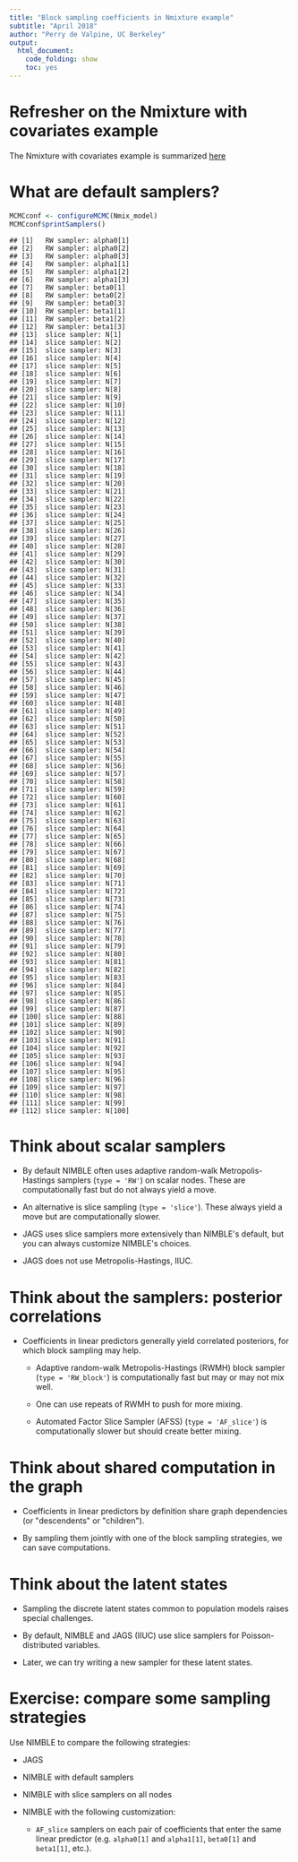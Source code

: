 ```yaml
---
title: "Block sampling coefficients in Nmixture example"
subtitle: "April 2018"
author: "Perry de Valpine, UC Berkeley"
output:
  html_document:
    code_folding: show
    toc: yes
---
```




# Refresher on the Nmixture with covariates example

The Nmixture with covariates example is summarized [here](../example_Nmixture_with_covariates/example_Nmixture_with_covariates_slides.html)

# What are default samplers?


```r
MCMCconf <- configureMCMC(Nmix_model)
MCMCconf$printSamplers()
```

```
## [1]   RW sampler: alpha0[1]
## [2]   RW sampler: alpha0[2]
## [3]   RW sampler: alpha0[3]
## [4]   RW sampler: alpha1[1]
## [5]   RW sampler: alpha1[2]
## [6]   RW sampler: alpha1[3]
## [7]   RW sampler: beta0[1]
## [8]   RW sampler: beta0[2]
## [9]   RW sampler: beta0[3]
## [10]  RW sampler: beta1[1]
## [11]  RW sampler: beta1[2]
## [12]  RW sampler: beta1[3]
## [13]  slice sampler: N[1]
## [14]  slice sampler: N[2]
## [15]  slice sampler: N[3]
## [16]  slice sampler: N[4]
## [17]  slice sampler: N[5]
## [18]  slice sampler: N[6]
## [19]  slice sampler: N[7]
## [20]  slice sampler: N[8]
## [21]  slice sampler: N[9]
## [22]  slice sampler: N[10]
## [23]  slice sampler: N[11]
## [24]  slice sampler: N[12]
## [25]  slice sampler: N[13]
## [26]  slice sampler: N[14]
## [27]  slice sampler: N[15]
## [28]  slice sampler: N[16]
## [29]  slice sampler: N[17]
## [30]  slice sampler: N[18]
## [31]  slice sampler: N[19]
## [32]  slice sampler: N[20]
## [33]  slice sampler: N[21]
## [34]  slice sampler: N[22]
## [35]  slice sampler: N[23]
## [36]  slice sampler: N[24]
## [37]  slice sampler: N[25]
## [38]  slice sampler: N[26]
## [39]  slice sampler: N[27]
## [40]  slice sampler: N[28]
## [41]  slice sampler: N[29]
## [42]  slice sampler: N[30]
## [43]  slice sampler: N[31]
## [44]  slice sampler: N[32]
## [45]  slice sampler: N[33]
## [46]  slice sampler: N[34]
## [47]  slice sampler: N[35]
## [48]  slice sampler: N[36]
## [49]  slice sampler: N[37]
## [50]  slice sampler: N[38]
## [51]  slice sampler: N[39]
## [52]  slice sampler: N[40]
## [53]  slice sampler: N[41]
## [54]  slice sampler: N[42]
## [55]  slice sampler: N[43]
## [56]  slice sampler: N[44]
## [57]  slice sampler: N[45]
## [58]  slice sampler: N[46]
## [59]  slice sampler: N[47]
## [60]  slice sampler: N[48]
## [61]  slice sampler: N[49]
## [62]  slice sampler: N[50]
## [63]  slice sampler: N[51]
## [64]  slice sampler: N[52]
## [65]  slice sampler: N[53]
## [66]  slice sampler: N[54]
## [67]  slice sampler: N[55]
## [68]  slice sampler: N[56]
## [69]  slice sampler: N[57]
## [70]  slice sampler: N[58]
## [71]  slice sampler: N[59]
## [72]  slice sampler: N[60]
## [73]  slice sampler: N[61]
## [74]  slice sampler: N[62]
## [75]  slice sampler: N[63]
## [76]  slice sampler: N[64]
## [77]  slice sampler: N[65]
## [78]  slice sampler: N[66]
## [79]  slice sampler: N[67]
## [80]  slice sampler: N[68]
## [81]  slice sampler: N[69]
## [82]  slice sampler: N[70]
## [83]  slice sampler: N[71]
## [84]  slice sampler: N[72]
## [85]  slice sampler: N[73]
## [86]  slice sampler: N[74]
## [87]  slice sampler: N[75]
## [88]  slice sampler: N[76]
## [89]  slice sampler: N[77]
## [90]  slice sampler: N[78]
## [91]  slice sampler: N[79]
## [92]  slice sampler: N[80]
## [93]  slice sampler: N[81]
## [94]  slice sampler: N[82]
## [95]  slice sampler: N[83]
## [96]  slice sampler: N[84]
## [97]  slice sampler: N[85]
## [98]  slice sampler: N[86]
## [99]  slice sampler: N[87]
## [100] slice sampler: N[88]
## [101] slice sampler: N[89]
## [102] slice sampler: N[90]
## [103] slice sampler: N[91]
## [104] slice sampler: N[92]
## [105] slice sampler: N[93]
## [106] slice sampler: N[94]
## [107] slice sampler: N[95]
## [108] slice sampler: N[96]
## [109] slice sampler: N[97]
## [110] slice sampler: N[98]
## [111] slice sampler: N[99]
## [112] slice sampler: N[100]
```

# Think about scalar samplers

- By default NIMBLE often uses adaptive random-walk
Metropolis-Hastings samplers (`type = 'RW'`) on scalar nodes.  These
are computationally fast but do not always yield a move.

- An alternative is slice sampling (`type = 'slice'`).  These always
yield a move but are computationally slower.

- JAGS uses slice samplers more extensively than NIMBLE's default, but
you can always customize NIMBLE's choices.

- JAGS does not use Metropolis-Hastings, IIUC.

# Think about the samplers: posterior correlations

- Coefficients in linear predictors generally yield correlated
posteriors, for which block sampling may help.

    - Adaptive random-walk Metropolis-Hastings (RWMH) block sampler (`type =
    'RW_block'`) is computationally fast but may or may not mix well.

    - One can use repeats of RWMH to push for more mixing.

    - Automated Factor Slice Sampler (AFSS) (`type = 'AF_slice'`) is
      computationally slower but should create better mixing.

# Think about shared computation in the graph

- Coefficients in linear predictors by definition share graph
dependencies (or "descendents" or "children").

- By sampling them jointly with one of the block sampling strategies,
we can save computations.

# Think about the latent states

- Sampling the discrete latent states common to population models
raises special challenges.

- By default, NIMBLE and JAGS (IIUC) use slice samplers for
Poisson-distributed variables.

- Later, we can try writing a new sampler for these latent states.

# Exercise: compare some sampling strategies

Use NIMBLE to compare the following strategies:

- JAGS
- NIMBLE with default samplers
- NIMBLE with slice samplers on all nodes
- NIMBLE with the following customization:

    - `AF_slice` samplers on each pair of coefficients that enter the
      same linear predictor (e.g. `alpha0[1]` and `alpha1[1]`,
      `beta0[1]` and `beta1[1]`, etc.).




